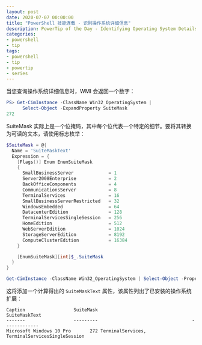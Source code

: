 ```yaml
---
layout: post
date: 2020-07-07 00:00:00
title: "PowerShell 技能连载 - 识别操作系统详细信息"
description: PowerTip of the Day - Identifying Operating System Details
categories:
- powershell
- tip
tags:
- powershell
- tip
- powertip
- series
---
```

当您查询操作系统详细信息时，WMI 会返回一个数字：

```powershell
PS> Get-CimInstance -ClassName Win32_OperatingSystem |
      Select-Object -ExpandProperty SuiteMask
272
```

SuiteMask 实际上是一个位掩码，其中每个位代表一个特定的细节。要将其转换为可读的文本，请使用标志枚举：

```powershell
$SuiteMask = @{
  Name = 'SuiteMaskText'
  Expression = {
    [Flags()] Enum EnumSuiteMask
    {
      SmallBusinessServer             = 1
      Server2008Enterprise            = 2
      BackOfficeComponents            = 4
      CommunicationsServer            = 8
      TerminalServices                = 16
      SmallBusinessServerRestricted   = 32
      WindowsEmbedded                 = 64
      DatacenterEdition               = 128
      TerminalServicesSingleSession   = 256
      HomeEdition                     = 512
      WebServerEdition                = 1024
      StorageServerEdition            = 8192
      ComputeClusterEdition           = 16384
    }

    [EnumSuiteMask][int]$_.SuiteMask
  }
}

Get-CimInstance -ClassName Win32_OperatingSystem | Select-Object -Property Caption, SuiteMask, $SuiteMask
```

这将添加一个计算得出的 `SuiteMaskText` 属性，该属性列出了已安装的操作系统扩展：


    Caption                  SuiteMask                                   SuiteMaskText
    -------                  ---------                                   -------------
    Microsoft Windows 10 Pro       272 TerminalServices, TerminalServicesSingleSession

<!--本文国际来源：[Identifying Operating System Details](https://community.idera.com/database-tools/powershell/powertips/b/tips/posts/identifying-operating-system-details)-->

